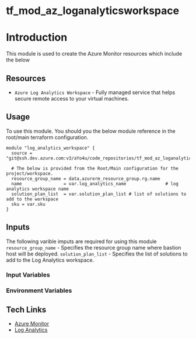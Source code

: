 # tf_mod_az_loganalyticsworkspace

# Introduction 
This module is used to create the Azure Monitor resources which include the below

## Resources
- `Azure Log Analytics Workspace` - Fully managed service that helps secure remote access to your virtual machines.

## Usage

To use this module. You should you the below module reference in the root/main terraform configuration.

```
module "log_analytics_workspace" {
  source = "git@ssh.dev.azure.com:v3/aYo4u/code_repositories/tf_mod_az_loganalytics"

  # The below is provided from the Root/Main configuration for the project/workspace.
  resource_group_name = data.azurerm_resource_group.rg.name
  name                = var.log_analytics_name               # log analytics workspace name
  solution_plan_list  = var.solution_plan_list # list of solutions to add to the workspace
  sku = var.sku
}

```

## Inputs
The following varible imputs are required for using this module
  `resource_group_name` - Specifies the resource group name where bastion host will be deployed.
  `solution_plan_list` - Specifies the list of solutions to add to the Log Analytics workspace.

### Input Variables

### Environment Variables

## Tech Links
- [Azure Monitor](https://docs.microsoft.com/en-us/azure/azure-monitor/overview)
- [Log Analytics](https://docs.microsoft.com/en-us/azure/azure-monitor/logs/log-analytics-overview)
